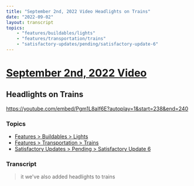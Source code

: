 ```yaml
---
title: "September 2nd, 2022 Video Headlights on Trains"
date: "2022-09-02"
layout: transcript
topics:
    - "features/buildables/lights"
    - "features/transportation/trains"
    - "satisfactory-updates/pending/satisfactory-update-6"
---
```

# [September 2nd, 2022 Video](../2022-09-02.md)
## Headlights on Trains
https://youtube.com/embed/Pgm1L8aIf6E?autoplay=1&start=238&end=240

### Topics
* [Features > Buildables > Lights](../topics/features/buildables/lights.md)
* [Features > Transportation > Trains](../topics/features/transportation/trains.md)
* [Satisfactory Updates > Pending > Satisfactory Update 6](../topics/satisfactory-updates/pending/satisfactory-update-6.md)

### Transcript

> it we've also added headlights to trains
